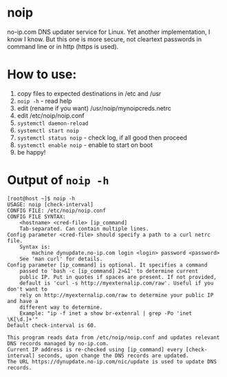 # noip
no-ip.com DNS updater service for Linux. Yet another implementation, I know I know. But this one is more secure, not cleartext passwords in command line or in http (https is used).

# How to use:
1. copy files to expected destinations in /etc and /usr
2. `noip -h` - read help
3. edit (rename if you want) /usr/noip/mynoipcreds.netrc
4. edit /etc/noip/noip.conf
5. `systemctl daemon-reload`
6. `systemctl start noip`
7. `systemctl status noip` - check log, if all good then proceed
8. `systemctl enable noip` - enable to start on boot
9. be happy!

# Output of `noip -h`
```
[root@host ~]$ noip -h
USAGE: noip [check-interval]
CONFIG FILE: /etc/noip/noip.conf
CONFIG FILE SYNTAX:
    <hostname> <cred-file> [ip_command]
    Tab-separated. Can contain multiple lines.
Config parameter <cred-file> should specify a path to a curl netrc file.
    Syntax is:
        machine dynupdate.no-ip.com login <login> password <password>
    See 'man curl' for details.
Config parameter [ip_command] is optional. It specifies a command
    passed to 'bash -c [ip_command] 2>&1' to determine current
    public IP. Put in quotes if spaces are present. If not provided,
    default is 'curl -s http://myexternalip.com/raw'. Useful if you don't want to
    rely on http://myexternalip.com/raw to determine your public IP and have a
    different way to determine.
    Example: "ip -f inet a show br-extenral | grep -Po 'inet \K[\d.]+'"
Default check-interval is 60.

This program reads data from /etc/noip/noip.conf and updates relevant DNS records managed by no-ip.com.
Current IP address is re-checked using [ip_command] every [check-interval] seconds, upon change the DNS records are updated.
The URL https://dynupdate.no-ip.com/nic/update is used to update DNS records.
```
